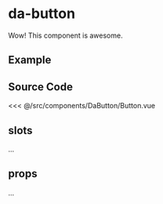 # da-button

Wow! This component is awesome.

## Example

<Demo componentName="examples-da-button-doc" />

## Source Code

<SourceCode>
<<< @/src/components/DaButton/Button.vue
</SourceCode>

## slots

...

## props

...